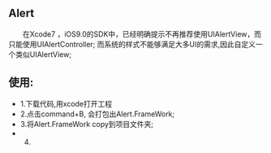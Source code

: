 ## Alert
　　在Xcode7 ，iOS9.0的SDK中，已经明确提示不再推荐使用UIAlertView，而只能使用UIAlertController; 而系统的样式不能够满足大多UI的需求,因此自定义一个类似UIAlertView;
## 使用:
- 1.下载代码,用xcode打开工程
- 2.点击command+B, 会打包出Alert.FrameWork;
- 3.将Alert.FrameWork copy到项目文件夹;
- 4.

